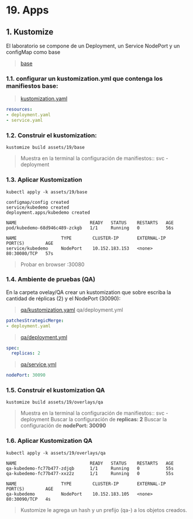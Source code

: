 # 19. Apps <!-- omit in TOC -->

## 1. Kustomize
El laboratorio se compone de un Deployment, un Service NodePort y un configMap como base
>[base](./assets/19/base/)

### 1.1. configurar un kustomization.yml que contenga los manifiestos base:
>[kustomization.yaml](./assets/19/base/kustomization.yaml)
```yaml
resources:
- deployment.yaml
- service.yaml
```
### 1.2. Construir el kustomization:
```vim
kustomize build assets/19/base
```
> Muestra en la terminal la configuración de manifiestos:: svc - deployment

### 1.3. Aplicar Kustomization
```vim
kubectl apply -k assets/19/base
```
```vim
configmap/config created
service/kubedemo created
deployment.apps/kubedemo created
```
```vim
NAME                            READY   STATUS    RESTARTS   AGE
pod/kubedemo-68d946c489-zckgb   1/1     Running   0          56s

NAME                 TYPE        CLUSTER-IP       EXTERNAL-IP   PORT(S)        AGE
service/kubedemo     NodePort    10.152.183.153   <none>        80:30080/TCP   57s
```

> Probar en browser :30080

### 1.4. Ambiente de pruebas (QA)
En la carpeta ovelay/QA crear un kustomization que sobre escriba la cantidad de réplicas (2) y el NodePort (30090):
> [qa/kustomization.yaml](./assets/19/overlays/qa/kustomization.yaml)
>qa/deployment.yml
```yaml
patchesStrategicMerge:
- deployment.yaml
```
> [qa/deployment.yml](./assets/19/overlays/qa/deployment.yml)
```yaml
spec:
  replicas: 2
```
> [qa/service.yml](./assets/19/overlays/qa/service.yml)
```yaml
nodePort: 30090
```

### 1.5. Construir el kustomization QA
```vim
kustomize build assets/19/overlays/qa
```
> Muestra en la terminal la configuración de manifiestos:: svc - deployment
> Buscar la configuración de **replicas: 2**
> Buscar la configuración de **nodePort: 30090**

### 1.6. Aplicar Kustomization QA
```vim
kubectl apply -k assets/19/overlays/qa
```

```vim
NAME                            READY   STATUS    RESTARTS   AGE
qa-kubedemo-fc77b477-zdjqb      1/1     Running   0          55s
qa-kubedemo-fc77b477-xxz2z      1/1     Running   0          55s

NAME                 TYPE        CLUSTER-IP       EXTERNAL-IP   PORT(S)        AGE
qa-kubedemo          NodePort    10.152.183.105   <none>        80:30090/TCP   4s
```
> Kustomize le agrega un hash y un prefijo (qa-) a los objetos creados.
